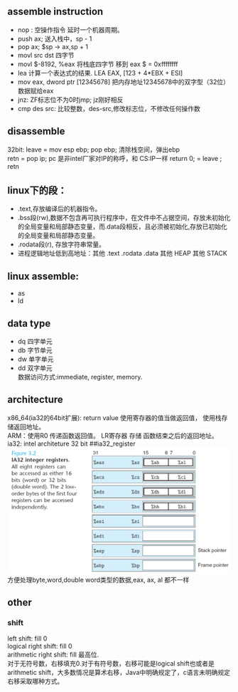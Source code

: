 ## assemble instruction
* nop : 空操作指令 延时一个机器周期。  
* push ax;  送入栈中，sp - 1  
* pop ax; $sp -> ax,sp + 1  
* movl src dst   四字节  
* movl $-8192, %eax  将栈底四字节 移到 eax   $ = 0xffffffff  
* lea 计算一个表达式的结果.  LEA EAX, [123 + 4*EBX + ESI]
* mov eax, dword ptr [12345678]  把内存地址12345678中的双字型（32位）数据赋给eax
* jnz: ZF标志位不为0时jmp; jz刚好相反
* cmp des src: 比较整数，des-src,修改标志位，不修改任何操作数

## disassemble
32bit: leave = mov esp ebp; pop ebp; 清除栈空间，弹出ebp  
       retn = pop ip; pc 是非intel厂家对IP的称呼，和 CS:IP一样 
return 0; =  leave ; retn  

## linux下的段：  
* .text,存放编译后的机器指令。  
* .bss段(rw),数据不包含再可执行程序中，在文件中不占据空间，存放未初始化的全局变量和局部静态变量，而.data段相反，且必须被初始化,存放已初始化的全局变量和局部静态变量。  
* .rodata段(r), 存放字符串常量。  
* 进程逻辑地址低到高地址：其他 .text  .rodata  .data 其他 HEAP 其他  STACK  

## linux assemble:
* as 
* ld  

## data type
* dq 四字单元  
* db 字节单元  
* dw 单字单元  
* dd 双字单元  
数据访问方式:immediate, register, memory.

## architecture
x86_64(ia32的64bit扩展): return value 使用寄存器的值当做返回值， 使用栈存储返回地址。  
ARM：使用R0 传递函数返回值。 LR寄存器 存储 函数结束之后的返回地址。  
ia32: intel architeture 32 bit
##ia32_register
![](image/IA32_register.png "IA32 register")
方便处理byte,word,double word类型的数据,eax, ax, al 都不一样

## other
### shift
left shift: fill 0  
logical right shift: fill 0   
arithmetic right shift: fill 最高位.  
对于无符号数，右移填充0.对于有符号数，右移可能是logical shift也或者是 arithmetic shift，大多数情况是算术右移，Java中明确规定了，c语言未明确规定右移采取哪种方式。  

